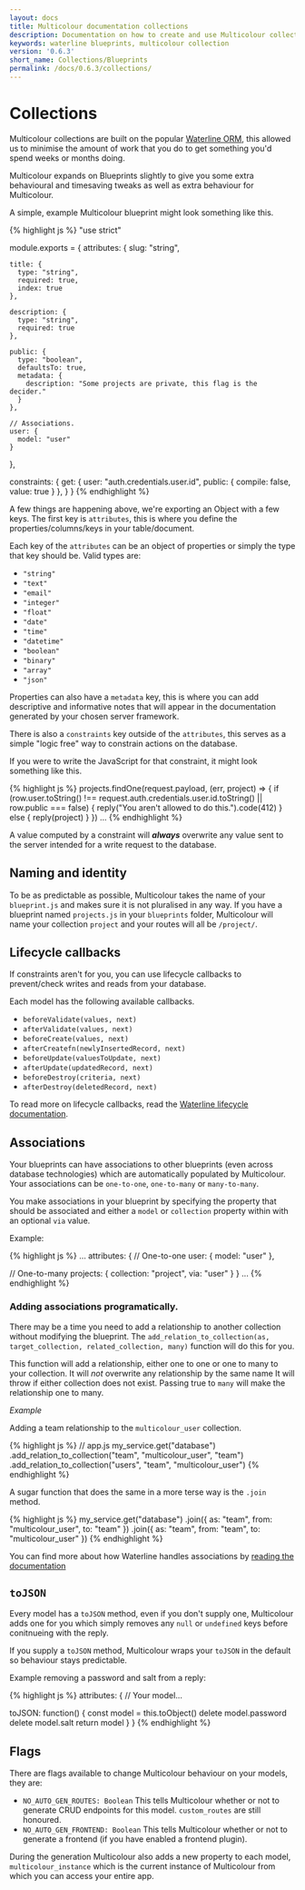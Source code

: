 ```yaml
---
layout: docs
title: Multicolour documentation collections
description: Documentation on how to create and use Multicolour collections and blueprints to build your REST API.
keywords: waterline blueprints, multicolour collection
version: '0.6.3'
short_name: Collections/Blueprints
permalink: /docs/0.6.3/collections/
---
```


# Collections

Multicolour collections are built on the popular [Waterline ORM][waterline], this allowed us to minimise the amount of work that you do to get something you'd spend weeks or months doing.

Multicolour expands on Blueprints slightly to give you some extra behavioural and timesaving tweaks as well as extra behaviour for Multicolour.

A simple, example Multicolour blueprint might look something like this.

{% highlight js %}
"use strict"

module.exports = {
  attributes: {
    slug: "string",

    title: {
      type: "string",
      required: true,
      index: true
    },

    description: {
      type: "string",
      required: true
    },

    public: {
      type: "boolean",
      defaultsTo: true,
      metadata: {
        description: "Some projects are private, this flag is the decider."
      }
    },

    // Associations.
    user: {
      model: "user"
    }
  },

  constraints: {
    get: {
      user: "auth.credentials.user.id",
      public: { compile: false, value: true }
    },
  }
}
{% endhighlight %}

A few things are happening above, we're exporting an Object with a few keys. The first key is `attributes`, this is where you define the properties/columns/keys in your table/document.

Each key of the `attributes` can be an object of properties or simply the type that key should be. Valid types are:

* `"string"`
* `"text"`
* `"email"`
* `"integer"`
* `"float"`
* `"date"`
* `"time"`
* `"datetime"`
* `"boolean"`
* `"binary"`
* `"array"`
* `"json"`

Properties can also have a `metadata` key, this is where you can add descriptive and informative notes that will appear in the documentation generated by your chosen server framework.

There is also a `constraints` key outside of the `attributes`, this serves as a simple "logic free" way to constrain actions on the database.

If you were to write the JavaScript for that constraint, it might look something like this.

{% highlight js %}
projects.findOne(request.payload, (err, project) => {
  if (row.user.toString() !== request.auth.credentials.user.id.toString()
    || row.public === false) {
    reply("You aren't allowed to do this.").code(412)
  }
  else {
    reply(project)
  }
})
...
{% endhighlight %}

A value computed by a constraint will **_always_** overwrite any value sent to the server intended for a write request to the database.

## Naming and identity

To be as predictable as possible, Multicolour takes the name of your `blueprint.js` and makes sure it is not pluralised in any way. If you have a blueprint named `projects.js` in your `blueprints` folder, Multicolour will name your collection `project` and your routes will all be `/project/`.

## Lifecycle callbacks

If constraints aren't for you, you can use lifecycle callbacks to prevent/check writes and reads from your database.

Each model has the following available callbacks.

  - `beforeValidate(values, next)`
  - `afterValidate(values, next)`
  - `beforeCreate(values, next)`
  - `afterCreatefn(newlyInsertedRecord, next)`
  - `beforeUpdate(valuesToUpdate, next)`
  - `afterUpdate(updatedRecord, next)`
  - `beforeDestroy(criteria, next)`
  - `afterDestroy(deletedRecord, next)`

To read more on lifecycle callbacks, read the [Waterline lifecycle documentation][lifecycles].

## Associations
Your blueprints can have associations to other blueprints (even across database technologies) which are automatically populated by Multicolour. Your associations can be `one-to-one`, `one-to-many` or `many-to-many`.

You make associations in your blueprint by specifying the property that should be associated and either a `model` or `collection` property within with an optional `via` value.

Example:

{% highlight js %}
...
attributes: {
  // One-to-one
  user: {
    model: "user"
  },

  // One-to-many
  projects: {
    collection: "project",
    via: "user"
  }
}
...
{% endhighlight %}

### Adding associations programatically.

There may be a time you need to add a relationship to another collection without modifying the blueprint. The `add_relation_to_collection(as, target_collection, related_collection, many)` function will do this for you.

This function will add a relationship, either one to one or one to many to your collection.
It will *not* overwrite any relationship by the same name
It will throw if either collection does not exist.
Passing true to `many` will make the relationship one to many.

*Example*

Adding a team relationship to the `multicolour_user` collection.

{% highlight js %}
// app.js
my_service.get("database")
  .add_relation_to_collection("team", "multicolour_user", "team")
  .add_relation_to_collection("users", "team", "multicolour_user")
{% endhighlight %}

A sugar function that does the same in a more terse way is the `.join` method.

{% highlight js %}
my_service.get("database")
  .join({
    as: "team",
    from: "multicolour_user",
    to: "team"
  })
  .join({
    as: "team",
    from: "team",
    to: "multicolour_user"
  })
{% endhighlight %}

You can find more about how Waterline handles associations by [reading the documentation][associations]

## `toJSON`
Every model has a `toJSON` method, even if you don't supply one, Multicolour adds one for you which simply removes any `null` or `undefined` keys before conitnueing with the reply.

If you supply a `toJSON` method, Multicolour wraps your `toJSON` in the default so behaviour stays predictable.

Example removing a password and salt from a reply:

{% highlight js %}
attributes: {
  // Your model...

  toJSON: function() {
    const model = this.toObject()
    delete model.password
    delete model.salt
    return model
  }
}
{% endhighlight %}

## Flags

There are flags available to change Multicolour behaviour on your models, they are:

- `NO_AUTO_GEN_ROUTES: Boolean` This tells Multicolour whether or not to generate CRUD endpoints for this model. `custom_routes` are still honoured.
- `NO_AUTO_GEN_FRONTEND: Boolean` This tells Multicolour whether or not to generate a frontend (if you have enabled a frontend plugin).

During the generation Multicolour also adds a new property to each model, `multicolour_instance` which is the current instance of Multicolour from which you can access your entire app.

[waterline]: https://github.com/balderdashy/waterline
[lifecycles]: https://github.com/balderdashy/waterline-docs/blob/master/models/lifecycle-callbacks.md
[associations]: https://github.com/balderdashy/waterline-docs/tree/master/models/associations
[constraints]: ./Constraints
[flags]: ./Flags
[routing]: ./Routing
[uploads]: ./Uploads
